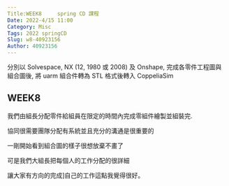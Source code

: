 ```yaml
---
Title:WEEK8     spring CD 課程
Date: 2022-4/15 11:00
Category: Misc
Tags: 2022 springCD
Slug: w8-40923156
Author: 40923156
---
```

<!-- PELICAN_END_SUMMARY -->


分別以 Solvespace, NX (12, 1980 或 2008) 及 Onshape, 完成各零件工程圖與組合圖後, 將 uarm 組合件轉為 STL 格式後轉入 CoppeliaSim


WEEK8
----

我們由組長分配零件給組員在限定的時間內完成零組件繪製並組裝完.

協同很需要團隊分配有系統並且充分的溝通是很重要的

一剛開始看到組合圖的樣子很想放棄不畫了

可是我們大組長把每個人的工作分配的很詳細

讓大家有方向的完成]自己的工作這點我覺得很好。


